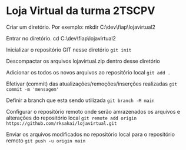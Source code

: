 ﻿# Loja Virtual da turma 2TSCPV
Criar um diretório. Por exemplo: 
mkdir C:\dev\fiap\lojavirtual2

Entrar no diretório. 
cd C:\dev\fiap\lojavirtual2

Inicializar o repositório GIT nesse diretório
`git init`

Descompactar os arquivos lojavirtual.zip dentro desse diretório

Adicionar os todos os novos arquivos ao repositório local
`git add .`

Efetivar (commit) das atualizações/remoções/inserções realizadas
`git commit -m 'mensagem'`

Definir a branch que esta sendo utilizada
`git branch -M main`

Configurar o repositório remoto onde serão amrazenados os arquivos e alterações do repositório local
`git remote add origin https://github.com/rksakai/lojavirtual.git`

Enviar os arquivos modificados no repositório local para o repositório remoto
`git push -u origin main`
